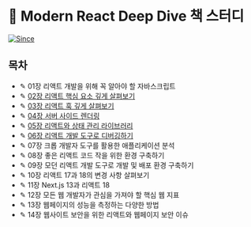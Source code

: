 # 📖 Modern React Deep Dive 책 스터디

[![Since](https://img.shields.io/badge/since-23.12.20-6A5ACD.svg?&edge_flat=false)](https://github.com/yeonju0110/typescript-study)

## 목차

- ✎ 01장 리액트 개발을 위해 꼭 알아야 할 자바스크립트
- ✎ [02장 리액트 핵심 요소 깊게 살펴보기](/modern-react-deep-dive/02-리액트-핵심-요소-깊게-살펴보기/)
- ✎ [03장 리액트 훅 깊게 살펴보기](/modern-react-deep-dive/03-리액트-훅-깊게-살펴보기/)
- ✎ [04장 서버 사이드 렌더링](/modern-react-deep-dive/04-서버-사이드-렌더링/)
- ✎ [05장 리액트와 상태 관리 라이브러리](/modern-react-deep-dive/05-리액트와-상태-관리-라이브러리/)
- ✎ [06장 리액트 개발 도구로 디버깅하기](/modern-react-deep-dive/06-리팩트-개발-도구로-디버깅하기/)
- ✎ 07장 크롭 개발자 도구를 활용한 애플리케이션 분석
- ✎ 08장 좋은 리액트 코드 작을 위한 환경 구축하기
- ✎ 09장 모던 리액트 개발 도구로 개발 및 배포 환경 구축하기
- ✎ 10장 리액트 17과 18의 변경 사항 살펴보기
- ✎ 11장 Next.js 13과 리액트 18
- ✎ 12장 모든 웹 개발자가 관심을 가져야 할 핵심 웹 지표
- ✎ 13장 웹페이지의 성능을 측정하는 다양한 방법
- ✎ 14장 웹사이트 보안을 위한 리액트와 웹페이지 보안 이슈
